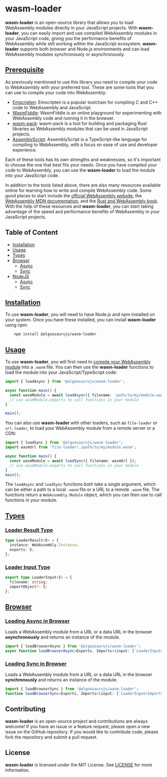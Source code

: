 # wasm-loader

**wasm-loader** is an open-source library that allows you to load WebAssembly modules directly in your JavaScript projects. With **wasm-loader**, you can easily import and use compiled WebAssembly modules in your JavaScript code, giving you the performance benefits of WebAssembly while still working within the JavaScript ecosystem. **wasm-loader** supports both browser and Node.js environments and can load WebAssembly modules synchronously or asynchronously.

## [Prerequisite](#prerequisite)

As previously mentioned to use this library you need to compile your code to WebAssembly with your preferred tool. These are some tools that you can use to compile your code into WebAssembly:

*   [Emscripten](https://emscripten.org/): Emscripten is a popular toolchain for compiling C and C++ code to WebAssembly and JavaScript.
*   [WasmFiddle](https://wasdk.github.io/WasmFiddle/): WasmFiddle is an online playground for experimenting with WebAssembly code and running it in the browser.
*   [wasm-pack](https://rustwasm.github.io/wasm-pack/): wasm-pack is a tool for building and packaging Rust libraries as WebAssembly modules that can be used in JavaScript projects.
*   [AssemblyScript](https://www.assemblyscript.org/): AssemblyScript is a TypeScript-like language for compiling to WebAssembly, with a focus on ease of use and developer experience.

Each of these tools has its own strengths and weaknesses, so it's important to choose the one that best fits your needs. Once you have compiled your code to WebAssembly, you can use the **wasm-loader** to load the module into your JavaScript code.

In addition to the tools listed above, there are also many resources available online for learning how to write and compile WebAssembly code. Some good places to start include the [official WebAssembly website](https://webassembly.org/), the [WebAssembly MDN documentation](https://developer.mozilla.org/en-US/docs/WebAssembly), and the [Rust and WebAssembly book](https://rustwasm.github.io/docs/book/). With the help of these resources and **wasm-loader**, you can start taking advantage of the speed and performance benefits of WebAssembly in your JavaScript projects.

## Table of Content

- [Installation](#installation)
- [Usage](#usage)
- [Types](#types)    
- [Browser](#browser)
  - [Async](#browserasync)
  - [Sync](#browsersync)
- [NodeJS](#nodejs)
  - [Async](#nodejsasync)
  - [Sync](#nodejssync)

## [Installation](#installation)

To use **wasm-loader**, you will need to have Node.js and npm installed on your system. Once you have these installed, you can install **wasm-loader** using npm:

```bash
    npm install @algoasaurujs/wasm-loader
```

## [Usage](#usage)

To use **wasm-loader**, you will first need to [compile your WebAssembly module](#prerequisite) into a `.wasm` file. You can then use the **wasm-loader** functions to load the module into your JavaScript/TypeScript code:

```typescript
import { loadAsync } from '@algoasaurujs/wasm-loader'; 

async function main() { 
  const wasmModule = await loadAsync({ filename: 'path/to/my/module.wasm' }); 
  // use wasmModule.exports to call functions in your module 
}

main();
```

You can also use **wasm-loader** with other loaders, such as `file-loader` or `url-loader`, to load your WebAssembly module from a remote server or a CDN:

```typescript
import { loadSync } from '@algoasaurujs/wasm-loader'; 
import wasmUrl from 'file-loader!./path/to/my/module.wasm';

async function main() { 
  const wasmModule = await loadSync({ filename: wasmUrl }); 
  // use wasmModule.exports to call functions in your module 
} 
main();
```

The `loadAsync` and `loadSync` functions both take a single argument, which can be either a path to a local `.wasm` file or a URL to a remote `.wasm` file. The functions return a `WebAssembly.Module` object, which you can then use to call functions in your module.

## [Types](#types)

### [Loader Result Type](#loaderresulttype)
```typescript
type LoaderResult<E> = {
  instance: WebAssembly.Instance;
  exports: E;
};
```

### [Loader Input Type](#loaderinputtype)
```typescript
export type LoaderInput<I> = {
  filename: string;
  importObject?: I;
};
```

## [Browser](#browser)

### [Loading Async in Browser](#browserasync)

Loads a WebAssembly module from a URL or a data URL in the browser **asynchronously** and returns an instance of the module.

```typescript
import { loadBrowserAsync } from '@algoasaurujs/wasm-loader';
async function loadBrowserAsync<Exports, Imports>(input: [`LoaderInput<Imports>`](#loaderinputtype)): Promise<[`LoaderResult<Exports>`](#loaderresulttype)>;
```

### [Loading Sync in Browser](#browserasync)

Loads a WebAssembly module from a URL or a data URL in the browser **synchronously** and returns an instance of the module.

```typescript
import { loadBrowserSync } from '@algoasaurujs/wasm-loader';
function loadBrowserSync<Exports, Imports>(input: [`LoaderInput<Imports>`](#loaderinputtype)): [`LoaderResult<Exports>`](#loaderresulttype);
```

## Contributing

**wasm-loader** is an open-source project and contributions are always welcome! If you have an issue or a feature request, please open a new issue on the GitHub repository. If you would like to contribute code, please fork the repository and submit a pull request.

## License

**wasm-loader** is licensed under the MIT License. See [LICENSE](./LICENSE) for more information.
